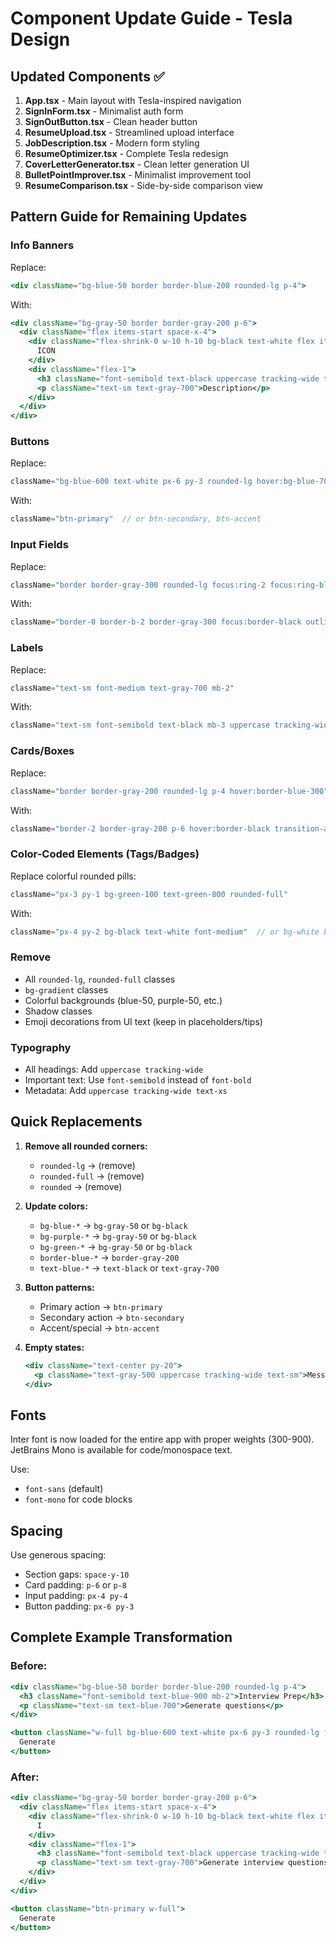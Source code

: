 # Component Update Guide - Tesla Design

## Updated Components ✅

1. **App.tsx** - Main layout with Tesla-inspired navigation
2. **SignInForm.tsx** - Minimalist auth form
3. **SignOutButton.tsx** - Clean header button
4. **ResumeUpload.tsx** - Streamlined upload interface
5. **JobDescription.tsx** - Modern form styling
6. **ResumeOptimizer.tsx** - Complete Tesla redesign
7. **CoverLetterGenerator.tsx** - Clean letter generation UI
8. **BulletPointImprover.tsx** - Minimalist improvement tool
9. **ResumeComparison.tsx** - Side-by-side comparison view

## Pattern Guide for Remaining Updates

### Info Banners
Replace:
```jsx
<div className="bg-blue-50 border border-blue-200 rounded-lg p-4">
```

With:
```jsx
<div className="bg-gray-50 border border-gray-200 p-6">
  <div className="flex items-start space-x-4">
    <div className="flex-shrink-0 w-10 h-10 bg-black text-white flex items-center justify-center font-bold">
      ICON
    </div>
    <div className="flex-1">
      <h3 className="font-semibold text-black uppercase tracking-wide text-sm mb-1">Title</h3>
      <p className="text-sm text-gray-700">Description</p>
    </div>
  </div>
</div>
```

### Buttons
Replace:
```jsx
className="bg-blue-600 text-white px-6 py-3 rounded-lg hover:bg-blue-700"
```

With:
```jsx
className="btn-primary"  // or btn-secondary, btn-accent
```

### Input Fields
Replace:
```jsx
className="border border-gray-300 rounded-lg focus:ring-2 focus:ring-blue-500"
```

With:
```jsx
className="border-0 border-b-2 border-gray-300 focus:border-black outline-none transition-all duration-200"
```

### Labels
Replace:
```jsx
className="text-sm font-medium text-gray-700 mb-2"
```

With:
```jsx
className="text-sm font-semibold text-black mb-3 uppercase tracking-wide"
```

### Cards/Boxes
Replace:
```jsx
className="border border-gray-200 rounded-lg p-4 hover:border-blue-300"
```

With:
```jsx
className="border-2 border-gray-200 p-6 hover:border-black transition-all duration-200"
```

### Color-Coded Elements (Tags/Badges)
Replace colorful rounded pills:
```jsx
className="px-3 py-1 bg-green-100 text-green-800 rounded-full"
```

With:
```jsx
className="px-4 py-2 bg-black text-white font-medium"  // or bg-white border-2 border-black
```

### Remove
- All `rounded-lg`, `rounded-full` classes
- `bg-gradient` classes
- Colorful backgrounds (blue-50, purple-50, etc.)
- Shadow classes
- Emoji decorations from UI text (keep in placeholders/tips)

### Typography
- All headings: Add `uppercase tracking-wide`
- Important text: Use `font-semibold` instead of `font-bold`
- Metadata: Add `uppercase tracking-wide text-xs`

## Quick Replacements

1. **Remove all rounded corners:**
   - `rounded-lg` → (remove)
   - `rounded-full` → (remove)
   - `rounded` → (remove)

2. **Update colors:**
   - `bg-blue-*` → `bg-gray-50` or `bg-black`
   - `bg-purple-*` → `bg-gray-50` or `bg-black`
   - `bg-green-*` → `bg-gray-50` or `bg-black`
   - `border-blue-*` → `border-gray-200`
   - `text-blue-*` → `text-black` or `text-gray-700`

3. **Button patterns:**
   - Primary action → `btn-primary`
   - Secondary action → `btn-secondary`
   - Accent/special → `btn-accent`

4. **Empty states:**
   ```jsx
   <div className="text-center py-20">
     <p className="text-gray-500 uppercase tracking-wide text-sm">Message here</p>
   </div>
   ```

## Fonts

Inter font is now loaded for the entire app with proper weights (300-900).
JetBrains Mono is available for code/monospace text.

Use:
- `font-sans` (default)
- `font-mono` for code blocks

## Spacing

Use generous spacing:
- Section gaps: `space-y-10`
- Card padding: `p-6` or `p-8`
- Input padding: `px-4 py-4`
- Button padding: `px-6 py-3`

## Complete Example Transformation

### Before:
```jsx
<div className="bg-blue-50 border border-blue-200 rounded-lg p-4">
  <h3 className="font-semibold text-blue-900 mb-2">Interview Prep</h3>
  <p className="text-sm text-blue-700">Generate questions</p>
</div>

<button className="w-full bg-blue-600 text-white px-6 py-3 rounded-lg font-medium hover:bg-blue-700">
  Generate
</button>
```

### After:
```jsx
<div className="bg-gray-50 border border-gray-200 p-6">
  <div className="flex items-start space-x-4">
    <div className="flex-shrink-0 w-10 h-10 bg-black text-white flex items-center justify-center font-bold">
      I
    </div>
    <div className="flex-1">
      <h3 className="font-semibold text-black uppercase tracking-wide text-sm mb-1">Interview Prep</h3>
      <p className="text-sm text-gray-700">Generate interview questions</p>
    </div>
  </div>
</div>

<button className="btn-primary w-full">
  Generate
</button>
```

